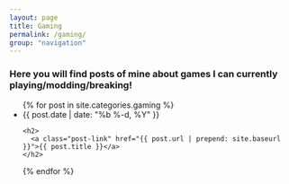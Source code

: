 ```yaml
---
layout: page
title: Gaming
permalink: /gaming/
group: "navigation"
---
```


### Here you will find posts of mine about games I can currently playing/modding/breaking!
<ul class="post-list">
{% for post in site.categories.gaming %}
  <li>
    <span class="post-meta">{{ post.date | date: "%b %-d, %Y" }}</span>

    <h2>
      <a class="post-link" href="{{ post.url | prepend: site.baseurl }}">{{ post.title }}</a>
    </h2>
  </li>
{% endfor %}
</ul>